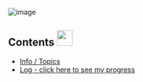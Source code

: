 ![image](https://user-images.githubusercontent.com/89421832/211408113-170a5e45-fddc-47ea-ba4e-1c324d392395.png)

## Contents <img src = "https://c.tenor.com/RkILblKtLTEAAAAd/ms-wake-up.gif" width = 32px> </h2>
* [Info / Topics](README.md)
* [Log - click here to see my progress](log.md)

### 
##### 



